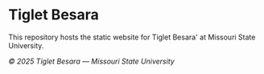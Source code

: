 # Tiglet Besara

This repository hosts the static website for Tiglet Besara' at Missouri State University.

_© 2025 Tiglet Besara — Missouri State University_
